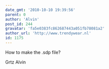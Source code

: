 ```yaml
---
date_gmt: '2010-10-10 19:39:56'
parent: 0
author: 'Alvin'
post_id: 244
gravatar: 'fa5e0383fc862687443a051fb78081a2'
author_url: 'http://www.trendywear.nl'
id: 1175
---
```


How to make the .sdp file?

Grtz Alvin